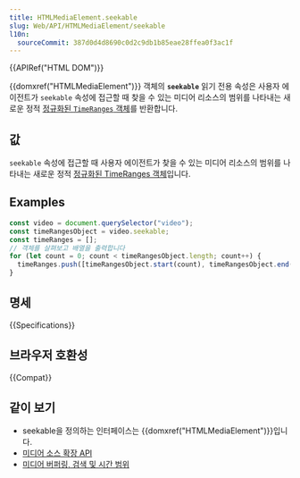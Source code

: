 ```yaml
---
title: HTMLMediaElement.seekable
slug: Web/API/HTMLMediaElement/seekable
l10n:
  sourceCommit: 387d0d4d8690c0d2c9db1b85eae28ffea0f3ac1f
---
```


{{APIRef("HTML DOM")}}

{{domxref("HTMLMediaElement")}} 객체의 **`seekable`** 읽기 전용 속성은 사용자 에이전트가 `seekable` 속성에 접근할 때 찾을 수 있는 미디어 리소스의 범위를 나타내는 새로운 정적 [정규화된 `TimeRanges` 객체](/ko/docs/Web/API/TimeRanges#normalized_timeranges_objects)를 반환합니다.

## 값

`seekable` 속성에 접근할 때 사용자 에이전트가 찾을 수 있는 미디어 리소스의 범위를 나타내는 새로운 정적 [정규화된 TimeRanges 객체](/ko/docs/Web/API/TimeRanges#normalized_timeranges_objects)입니다.

## Examples

```js
const video = document.querySelector("video");
const timeRangesObject = video.seekable;
const timeRanges = [];
// 객체를 살펴보고 배열을 출력합니다
for (let count = 0; count < timeRangesObject.length; count++) {
  timeRanges.push([timeRangesObject.start(count), timeRangesObject.end(count)]);
}
```

## 명세

{{Specifications}}

## 브라우저 호환성

{{Compat}}

## 같이 보기

- seekable을 정의하는 인터페이스는 {{domxref("HTMLMediaElement")}}입니다.
- [미디어 소스 확장 API](/ko/docs/Web/API/Media_Source_Extensions_API)
- [미디어 버퍼링, 검색 및 시간 범위](/ko/docs/Web/Guide/Audio_and_video_delivery/buffering_seeking_time_ranges)
